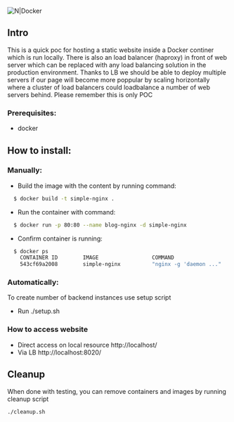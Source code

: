 ![N|Docker](https://cdn-images-1.medium.com/max/1200/1*P1Jrr84Hq9L1wzipxC1Rdg.png)

## Intro
This is a quick poc for hosting a static website inside a Docker continer which is run locally.
There is also an load balancer (haproxy) in front of web server which can be replaced with any
load balancing solution in the production environment. Thanks to LB we should be able to deploy
multiple servers if our page will become more poppular by scaling horizontally where a cluster
of load balancers could loadbalance a number of web servers behind. Please remember this is only
POC

### Prerequisites:
- docker

## How to install:

### Manually:
- Build the image with the content by running command:
```sh
  $ docker build -t simple-nginx .
```
- Run the container with command:
```sh
  $ docker run -p 80:80 --name blog-nginx -d simple-nginx
```
- Confirm container is running:
```sh
  $ docker ps
	CONTAINER ID        IMAGE                 COMMAND                  CREATED             STATUS              PORTS                                                       NAMES
	543cf69a2008        simple-nginx          "nginx -g 'daemon ..."   5 seconds ago       Up 2 seconds        0.0.0.0:80->80/tcp                                          blog-nginx
```


### Automatically:

To create number of backend instances use setup script
- Run ./setup.sh

### How to access website
  - Direct access  on local resource http://localhost/
  - Via LB http://localhost:8020/

## Cleanup
 When done with testing, you can remove containers and images by running cleanup script
```sh
./cleanup.sh
```
